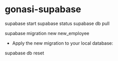 # gonasi-supabase

supabase start
supabase status
supabase db pull

supabase migration new new_employee

- Apply the new migration to your local database:

supabase db reset
